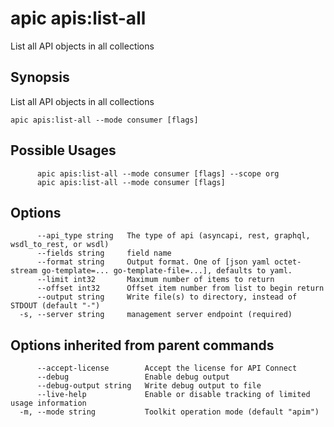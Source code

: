 # apic apis:list-all

List all API objects in all collections

## Synopsis

List all API objects in all collections

```
apic apis:list-all --mode consumer [flags]
```

## Possible Usages

```
      apic apis:list-all --mode consumer [flags] --scope org
      apic apis:list-all --mode consumer [flags]
```

## Options

```
      --api_type string   The type of api (asyncapi, rest, graphql, wsdl_to_rest, or wsdl)
      --fields string     field name
      --format string     Output format. One of [json yaml octet-stream go-template=... go-template-file=...], defaults to yaml.
      --limit int32       Maximum number of items to return
      --offset int32      Offset item number from list to begin return
      --output string     Write file(s) to directory, instead of STDOUT (default "-")
  -s, --server string     management server endpoint (required)
```

## Options inherited from parent commands

```
      --accept-license        Accept the license for API Connect
      --debug                 Enable debug output
      --debug-output string   Write debug output to file
      --live-help             Enable or disable tracking of limited usage information
  -m, --mode string           Toolkit operation mode (default "apim")
```
